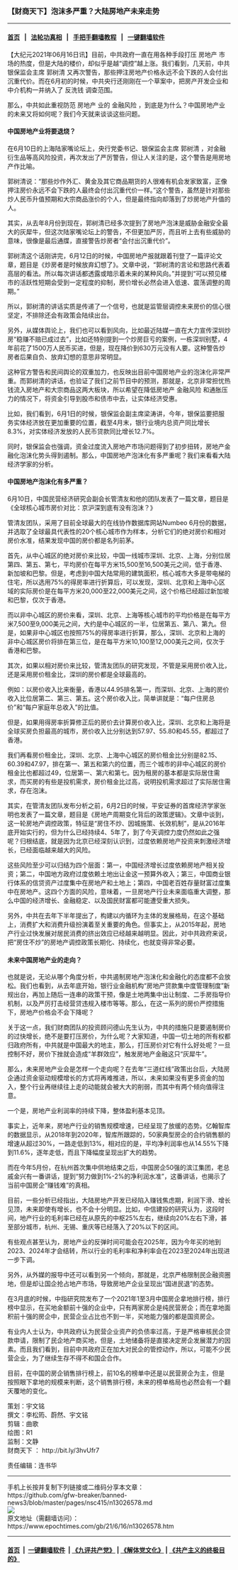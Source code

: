 ### 【财商天下】泡沫多严重？大陆房地产未来走势
------------------------

#### [首页](https://github.com/gfw-breaker/banned-news3/blob/master/README.md) &nbsp;&nbsp;|&nbsp;&nbsp; [法轮功真相](https://github.com/begood0513/basic/blob/master/README.md)  &nbsp;&nbsp;|&nbsp;&nbsp; [手把手翻墙教程](https://github.com/gfw-breaker/guides/wiki)  &nbsp;&nbsp;|&nbsp;&nbsp; [一键翻墙软件](https://github.com/gfw-breaker/nogfw/blob/master/README.md)  



<div><p>
 【大纪元2021年06月16日讯】目前，中共政府一直在用各种手段打压
 <ok href="https://www.epochtimes.com/gb/tag/%E6%88%BF%E5%9C%B0%E4%BA%A7.html">
  房地产
 </ok>
 市场的热度，但是大陆的楼价，却似乎是越“调控”越上涨。我们看到，几天前，中共银保监会主席
 <ok href="https://www.epochtimes.com/gb/tag/%E9%83%AD%E6%A0%91%E6%B8%85.html">
  郭树清
 </ok>
 又再次警告，那些押注房地产价格永远不会下跌的人会付出沉重代价。而在6月初的时候，中共央行还刚刚在一个草案中，把房产开发企业和中介机构一并纳入了
 <ok href="https://www.epochtimes.com/gb/tag/%E5%8F%8D%E6%B4%97%E9%92%B1.html">
  反洗钱
 </ok>
 调查范围。
</p>
<p>
 那么，中共如此重视防范
 <ok href="https://www.epochtimes.com/gb/tag/%E6%88%BF%E5%9C%B0%E4%BA%A7.html">
  房地产
 </ok>
 业的
 <ok href="https://www.epochtimes.com/gb/tag/%E9%87%91%E8%9E%8D%E9%A3%8E%E9%99%A9.html">
  金融风险
 </ok>
 ，到底是为什么？中国房地产业的未来又将如何呢？我们今天就来谈谈这些问题。
</p>
<p>
</p>
<h4>
 中国房地产业将要退烧？
</h4>
<p>
 在6月10日的上海陆家嘴论坛上，央行党委书记、银保监会主席
 <ok href="https://www.epochtimes.com/gb/tag/%E9%83%AD%E6%A0%91%E6%B8%85.html">
  郭树清
 </ok>
 ，对金融衍生品等高风险投资，再次发出了严厉警告，但让人关注的是，这个警告是用房地产作比喻。
</p>
<p>
 郭树清说：“那些炒作外汇、黄金及其它商品期货的人很难有机会发家致富，正像押注房价永远不会下跌的人最终会付出沉重代价一样。”这个警告，虽然是针对那些炒人民币升值预期和大宗商品涨价的个人，但是最终指向却落到了炒房地产升值的人。
</p>
<p>
 其实，从去年8月份到现在，郭树清已经多次提到了房地产泡沫是威胁金融安全最大的灰犀牛，但这次陆家嘴论坛上的警告，不但更加严厉，而且听上去有些威胁的意味，很像是最后通牒，直接警告炒房者“会付出沉重代价”。
</p>
<p>
 郭树清这个话刚讲完，6月12日的时候，中国房地产报就跟着刊登了一篇评论文章，题目是《炒房者是时候放弃幻想了》。文章中说，“郭树清的言论和思路代表着高层的看法。所以每次讲话都透露或暗示着未来的某种风向。”并提到“可以预见楼市的活跃性短期会受到一定程度的抑制，房价增长必然会进入低速、震荡调整的周期。”
</p>
<p>
 所以，郭树清的讲话实质是传递了一个信号，也就是监管层调控未来房价的信心很坚定，不排除还会有政策会陆续出台。
</p>
<p>
 另外，从媒体舆论上，我们也可以看到风向，比如最近陆媒一直在大力宣传深圳炒房“稳赚不赔已成过去”，比如还特别提到一个炒房巨亏的案例，一栋深圳别墅，4年前花了1500万人民币买进，但是，现在降价到630万元没有人要。这种警告炒房者后果自负、放弃幻想的意思非常明显。
</p>
<p>
 这种官方警告和民间舆论的双重加力，也反映出目前中国房地产业的泡沫化非常严重。而郭树清的讲话，也验证了我们之前节目中的预测，那就是，北京非常担忧热钱流入房地产和大宗商品这两大板块，所以希望在降低房地产
 <ok href="https://www.epochtimes.com/gb/tag/%E9%87%91%E8%9E%8D%E9%A3%8E%E9%99%A9.html">
  金融风险
 </ok>
 和通胀压力的情况下，将资金引导到股市和债市中去，让实体经济受惠。
</p>
<p>
 比如，我们看到，6月1日的时候，银保监会副主席梁涛讲，今年，银保监要把服务实体经济放在更加重要的位置，截至4月末，银行业境内总资产同比增长8.3%，对实体经济发放的人民币贷款同比增长12.7%。
</p>
<p>
 同时，银保监会也强调，资金过度流入房地产市场问题得到了初步扭转，房地产金融化泡沫化势头得到遏制。那么，中国房地产泡沫化有多严重呢？我们来看看大陆经济学家的分析。
</p>
<h4>
 中国房地产泡沫化有多严重？
</h4>
<p>
 6月10日，中国民营经济研究会副会长管清友和他的团队发表了一篇文章，题目是《全球核心城市房价对比：京沪深到底有没有泡沫？》
</p>
<p>
 管清友团队，采用了目前全球最大的在线协作数据库网站Numbeo 6月份的数据，并选取了全球最具代表性的20个核心城市作为样本，分析它们的绝对房价和相对房价水准，结果发现中国的房价都是名列前茅。
</p>
<p>
 首先，从中心城区的绝对房价来比较，中国一线城市深圳、北京、上海，分别位居第四、第五、第七，平均房价在每平方米15,500至16,500美元之间，低于香港、新加坡和巴黎。但是，考虑到中国大陆常用的建筑面积，核心城市大多是带电梯的住宅，所以选用75%的得房率进行折算后，可以发现，深圳、北京和上海中心区域的实际房价是在每平方米20,000至22,000美元之间，这个价格已经超过新加坡和巴黎，仅次于香港。
</p>
<p>
 而以非中心城区的房价来看，深圳、北京、上海等核心城市的平均价格是在每平方米7,500至9,000美元之间，大约是中心城区的一半，位居第五、第八、第九。但是，如果非中心城区也按照75%的得房率进行折算，那么，深圳、北京和上海的非中心城区房价将排在第三位，是在每平方米10,100至12,000美元之间，仅次于香港和巴黎。
</p>
<p>
 其次，如果以相对房价来比较，管清友团队的研究发现，不管是采用房价收入比，还是采用房价租金比，深圳的房价都是全球最高的。
</p>
<p>
 例如：以房价收入比来衡量，香港以44.95排名第一，而深圳、北京、上海的房价收入比位居第二、第三、第五。这个房价收入比，简单讲就是：“每户住房总价”和“每户家庭年总收入”的比值。
</p>
<p>
 但是，如果用得房率折算修正后的房价去计算房价收入比，深圳、北京和上海将是全球买房负担最高的城市，房价收入比分别达到57.97、55.80和45.55，都超过了香港。
</p>
<p>
 我们再看房价租金比，深圳、北京、上海中心城区的房价租金比分别是82.15、60.39和47.97，排在第一、第五和第六的位置，而三个城市的非中心城区的房价租金比也都超过49，位居第一、第六和第七。因为租房的基本都是实际居住需求，而买房的有些是投机需求，房价租金比过高，说明投机需求超过了实际居住需求，存在泡沫。
</p>
<p>
 其实，在管清友团队发布分析之前，6月2日的时候，平安证券的首席经济学家张明也发表了一篇文章，题目是《房地产周期变化背后的政策逻辑》。文章中谈到，这一轮房地产调控政策，特征是“房住不炒、因城施策、长效机制”，是从2016年底开始实行的，但为什么已经持续4、5年了，到了今天调控力度仍然如此之强呢？归根结底，就是因为北京已经深刻认识到，过度依赖房地产投资来刺激经济增长，已经面临越来越大的风险。
</p>
<p>
 这些风险至少可以归结为四个层面：第一，中国经济增长过度依赖房地产相关投资；第二，中国地方政府过度依赖土地出让金这一预算外收入；第三，中国商业银行体系的信贷资产过度集中在房地产和土地上；第四，中国老百姓存量财富过度集中在房地产。这四个方面的风险，意味着，一旦房地产行业未来面临重大调整，那么中国的经济增长、金融稳定、以及国民财富都可能遭受重大损失。
</p>
<p>
 另外，中共在去年下半年提出了，构建以内循环为主体的发展格局，在这个基础上，消费扩大和消费升级扮演着至关重要的角色。但事实上，从2015年起，房地产行业过快发展对居民消费的挤出效应已经越来越明显。因此，对中共政府来说，把“房住不炒”的房地产调控政策长期化、持续化，也就变得非常必要。
</p>
<h4>
 未来中国房地产业的走向？
</h4>
<p>
 也就是说，无论从哪个角度分析，中共遏制房地产泡沫化和金融化的态度都不会放松。我们也看到，从去年底开始，银行业金融机构“房地产贷款集中度管理制度”新规出台，再加上随后一连串的政策干预，像是土地两集中出让制度、二手房指导价机制，以及严厉打击经营贷违规入楼市等等。那么，在这一系列的房价严控措施下，房地产价格会不会下降呢？
</p>
<p>
 关于这一点，我们财商团队的投资顾问德山先生认为，中共的措施只是要遏制房价的过快增长，绝不是要打压房价，为什么呢？大家知道，中国一切土地的所有权都归政府所有，中共就是中国最大的地主，那么，打压房价对它有什么好处呢？一旦控制不好，房价下挫就会造成“羊群效应”，触发房地产金融这只“灰犀牛”。
</p>
<p>
 那么，未来房地产业会是怎样一个走向呢？在去年“三道红线”政策出台后，大陆房企通过资金驱动规模增长的方式将再难推进，所以，未来如果没有更多资金的加入，整个行业再继续往上走的动能就会被大大的削弱，而其中有两个倾向值得注意。
</p>
<p>
 一个是，房地产业利润率的持续下降，整体盈利基本见顶。
</p>
<p>
 事实上，近年来，房地产行业的销售规模增速，已经呈现了放缓的态势。亿翰智库的数据显示，从2018年到2020年，智库所跟踪的，50家典型房企的合约销售额的增速从超过30%，一路走低到13%，相对应的是，平均净利润率也从14.55%下降到11.6%，逐年走低，而且下降幅度呈现出扩大的趋势。
</p>
<p>
 而在今年5月份，在杭州首次集中供地结束之后，中国房企50强的滨江集团，老总戚金兴有一番讲话，提到“努力做到1%-2%的净利润水准”，这番讲话，也揭示了当前中国房企“赚钱难”的真相。
</p>
<p>
 目前，一些分析已经指出，大陆房地产开发已经陷入赚钱焦虑期，利润下滑、增长见顶，未来即使有增长，也不会十分明显。比如，中信建投的研究认为，这段时间，地产行业的毛利率已经在从原先的中枢25%左右，继续向20%左右下滑，甚至部分城市，杭州、无锡、重庆等已经落入了20%以下的区间。
</p>
<p>
 有些观点甚至认为，房地产业的反弹时间可能会在2025年，因为今年买的地到2023、2024年才会结转，所以行业的毛利率和净利率会在2023至2024年出现进一步下调。
</p>
<p>
 另外，从外媒的报导中还可以看到另一个倾向，那就是，北京严格限制民企融资圈地，但是却让国企抢占地产市场，导致房地产企业呈现出“国进民退”的态势。
</p>
<p>
 在3月底的时候，中指研究院发布了一个2021年1至3月中国房企拿地排行榜，排行榜中显示，在买地金额前十强的企业中，只有两家房企是纯民营房企；而在拿地面积前十强的房企中，民营企业占比也不到一半，买地能力强的都是国资房企。
</p>
<p>
 有业内人士认为，中共政府认为民营企业资产的负债率过高，于是严格审核民企贷款申请，限制了民企地产商买地，但是，土地储备将是直接决定房企发展潜力的因素。而且我们看到，目前中共政府正在加大对民企的管控动作，所以，可能不少民营企业，为了继续生存不得不和国企合作。
</p>
<p>
 目前，在中国的房企销售排行榜上，前10名的榜单中还是以民营房企为主，但是按照眼下拿地的规模来判断，这个销售排行榜，未来的榜单格局也必然会有一个翻天覆地的变化。
</p>
<p>
 策划：宇文铭
 <br/>
 撰文：李松筠、蔚然、宇文铭
 <br/>
 剪辑：曲歌
 <br/>
 绘图：R1
 <br/>
 监制：文静
 <br/>
 <ok href="https://www.epochtimes.com/gb/tag/%E8%B4%A2%E5%95%86%E5%A4%A9%E4%B8%8B.html">
  财商天下
 </ok>
 ：
 <ok href="http://bit.ly/3hvUfr7">
  http://bit.ly/3hvUfr7
 </ok>
</p>
<p>
 责任编辑：连书华
</p>
</div>
<hr/>
手机上长按并复制下列链接或二维码分享本文章：<br/>
https://github.com/gfw-breaker/banned-news3/blob/master/pages/nsc415/n13026578.md <br/>
<a href='https://github.com/gfw-breaker/banned-news3/blob/master/pages/nsc415/n13026578.md'><img src='https://github.com/gfw-breaker/banned-news3/blob/master/pages/nsc415/n13026578.md.png'/></a> <br/>
原文地址（需翻墙访问）：https://www.epochtimes.com/gb/21/6/16/n13026578.htm


------------------------
#### [首页](https://github.com/gfw-breaker/banned-news3/blob/master/README.md) &nbsp;|&nbsp; [一键翻墙软件](https://github.com/gfw-breaker/nogfw/blob/master/README.md) &nbsp;| [《九评共产党》](https://github.com/gfw-breaker/9ping.md/blob/master/README.md#九评之一评共产党是什么) | [《解体党文化》](https://github.com/gfw-breaker/jtdwh.md/blob/master/README.md) | [《共产主义的终极目的》](https://github.com/gfw-breaker/gczydzjmd.md/blob/master/README.md)


<img src='http://gfw-breaker.win/banned-news3/pages/nsc415/n13026578.md' width='0px' height='0px'/>